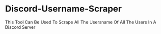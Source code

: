# Discord-Username-Scraper
This Tool Can Be Used To Scrape All The Usersname Of All The Users In A Discord Server
